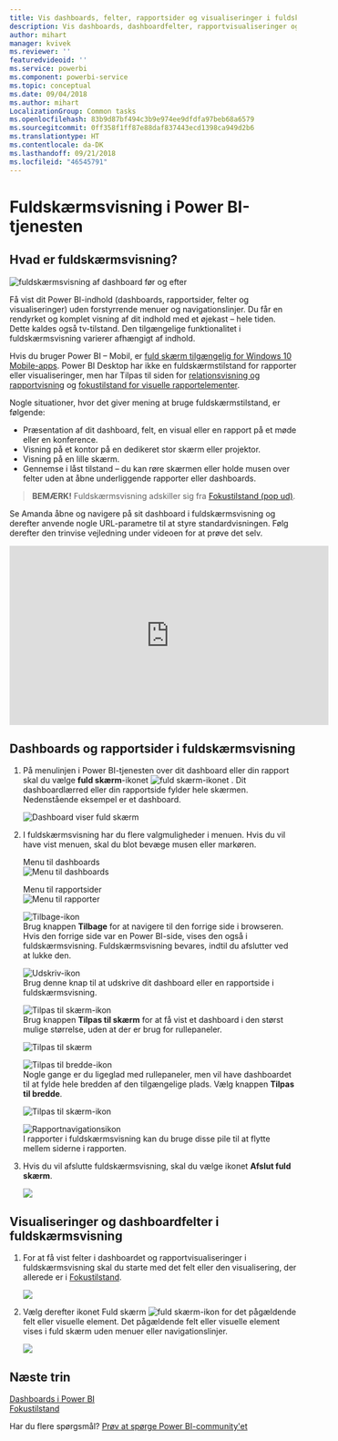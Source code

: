 ```yaml
---
title: Vis dashboards, felter, rapportsider og visualiseringer i fuldskærmsvisning
description: Vis dashboards, dashboardfelter, rapportvisualiseringer og rapportsider i fuldskærmsvisning – også kaldet *TV-tilstand*.
author: mihart
manager: kvivek
ms.reviewer: ''
featuredvideoid: ''
ms.service: powerbi
ms.component: powerbi-service
ms.topic: conceptual
ms.date: 09/04/2018
ms.author: mihart
LocalizationGroup: Common tasks
ms.openlocfilehash: 83b9d87bf494c3b9e974ee9dfdfa97beb68a6579
ms.sourcegitcommit: 0ff358f1ff87e88daf837443ecd1398ca949d2b6
ms.translationtype: HT
ms.contentlocale: da-DK
ms.lasthandoff: 09/21/2018
ms.locfileid: "46545791"
---
```

# <a name="full-screen-mode-in-power-bi-service"></a>Fuldskærmsvisning i Power BI-tjenesten
## <a name="what-is-full-screen-mode"></a>Hvad er fuldskærmsvisning?
![fuldskærmsvisning af dashboard før og efter](media/service-fullscreen-mode/power-bi-full-screen-comparison.png)

Få vist dit Power BI-indhold (dashboards, rapportsider, felter og visualiseringer) uden forstyrrende menuer og navigationslinjer.  Du får en rendyrket og komplet visning af dit indhold med et øjekast – hele tiden. Dette kaldes også tv-tilstand. Den tilgængelige funktionalitet i fuldskærmsvisning varierer afhængigt af indhold. 

Hvis du bruger Power BI – Mobil, er [fuld skærm tilgængelig for Windows 10 Mobile-apps](consumer/mobile/mobile-windows-10-app-presentation-mode.md). Power BI Desktop har ikke en fuldskærmstilstand for rapporter eller visualiseringer, men har Tilpas til siden for [relationsvisning og rapportvisning](desktop-report-view.md) og [fokustilstand for visuelle rapportelementer](consumer/end-user-focus.md).

 

Nogle situationer, hvor det giver mening at bruge fuldskærmstilstand, er følgende:

* Præsentation af dit dashboard, felt, en visual eller en rapport på et møde eller en konference.
* Visning på et kontor på en dedikeret stor skærm eller projektor.
* Visning på en lille skærm.
* Gennemse i låst tilstand – du kan røre skærmen eller holde musen over felter uden at åbne underliggende rapporter eller dashboards.

> **BEMÆRK!** Fuldskærmsvisning adskiller sig fra [Fokustilstand (pop ud)](consumer/end-user-focus.md).
> 
> 

Se Amanda åbne og navigere på sit dashboard i fuldskærmsvisning og derefter anvende nogle URL-parametre til at styre standardvisningen. Følg derefter den trinvise vejledning under videoen for at prøve det selv.

<iframe width="560" height="315" src="https://www.youtube.com/embed/c31gZkyvC54" frameborder="0" allowfullscreen></iframe>

## <a name="dashboards-and-report-pages-in-full-screen-mode"></a>Dashboards og rapportsider i fuldskærmsvisning
1. På menulinjen i Power BI-tjenesten over dit dashboard eller din rapport skal du vælge **fuld skærm**-ikonet ![fuld skærm-ikonet ](media/service-fullscreen-mode/power-bi-full-screen-icon.png) . Dit dashboardlærred eller din rapportside fylder hele skærmen. Nedenstående eksempel er et dashboard.
   
      ![Dashboard viser fuld skærm](media/service-fullscreen-mode/power-bi-dash-full-screen.png)
2. I fuldskærmsvisning har du flere valgmuligheder i menuen.  Hvis du vil have vist menuen, skal du blot bevæge musen eller markøren. 
   
     Menu til dashboards    
     ![Menu til dashboards](media/service-fullscreen-mode/power-bi-full-screen-menu-dashboard.png)    
   
     Menu til rapportsider    
    ![Menu til rapporter](media/service-fullscreen-mode/power-bi-report-menu.png)    
   
    ![Tilbage-ikon](media/service-fullscreen-mode/power-bi-back-icon.png)    
    Brug knappen **Tilbage** for at navigere til den forrige side i browseren. Hvis den forrige side var en Power BI-side, vises den også i fuldskærmsvisning.  Fuldskærmsvisning bevares, indtil du afslutter ved at lukke den.
   
    ![Udskriv-ikon](media/service-fullscreen-mode/power-bi-print-icon.png)    
    Brug denne knap til at udskrive dit dashboard eller en rapportside i fuldskærmsvisning. 
   
    ![Tilpas til skærm-ikon](media/service-fullscreen-mode/power-bi-fit-to-width.png)    
    Brug knappen **Tilpas til skærm** for at få vist et dashboard i den størst mulige størrelse, uden at der er brug for rullepaneler.     
   
    ![Tilpas til skærm](media/service-fullscreen-mode/power-bi-fit-screen.png)
   
    ![Tilpas til bredde-ikon](media/service-fullscreen-mode/power-bi-fit-width.png)       
    Nogle gange er du ligeglad med rullepaneler, men vil have dashboardet til at fylde hele bredden af den tilgængelige plads. Vælg knappen **Tilpas til bredde**.    
   
    ![Tilpas til skærm-ikon](media/service-fullscreen-mode/power-bi-fit-to-width-new.png)
   
    ![Rapportnavigationsikon](media/service-fullscreen-mode/power-bi-report-nav2.png)       
    I rapporter i fuldskærmsvisning kan du bruge disse pile til at flytte mellem siderne i rapporten.    
3. Hvis du vil afslutte fuldskærmsvisning, skal du vælge ikonet **Afslut fuld skærm**.
   
      ![](media/service-fullscreen-mode/exit-fullscreen-new.png)

## <a name="visualizations-and-dashboard-tiles-in-full-screen-mode"></a>Visualiseringer og dashboardfelter i fuldskærmsvisning
1. For at få vist felter i dashboardet og rapportvisualiseringer i fuldskærmsvisning skal du starte med det felt eller den visualisering, der allerede er i [Fokustilstand](consumer/end-user-focus.md). 
   
    ![](media/service-fullscreen-mode/power-bi-focus3.png)
2. Vælg derefter ikonet Fuld skærm ![fuld skærm-ikon](media/service-fullscreen-mode/power-bi-full-screen-icon.png)  for det pågældende felt eller visuelle element. Det pågældende felt eller visuelle element vises i fuld skærm uden menuer eller navigationslinjer.
   
    ![](media/service-fullscreen-mode/power-bi-fullscreen.png)

## <a name="next-steps"></a>Næste trin
[Dashboards i Power BI](consumer/end-user-dashboards.md)  
[Fokustilstand](consumer/end-user-focus.md)    

Har du flere spørgsmål? [Prøv at spørge Power BI-community'et](http://community.powerbi.com/)

